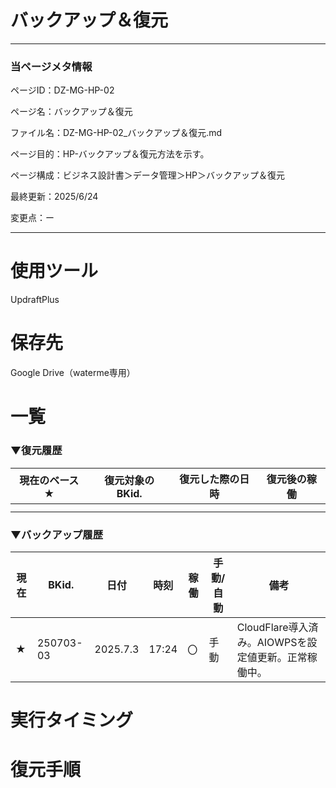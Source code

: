 # バックアップ＆復元

---

### 当ページメタ情報

ページID：DZ-MG-HP-02

ページ名：バックアップ＆復元

ファイル名：DZ-MG-HP-02_バックアップ＆復元.md

ページ目的：HP-バックアップ＆復元方法を示す。

ページ構成：ビジネス設計書＞データ管理＞HP＞バックアップ＆復元

最終更新：2025/6/24

変更点：ー

---

# 使用ツール

UpdraftPlus

# 保存先

Google Drive（waterme専用）

# 一覧

### ▼復元履歴

| **現在のベース★** | **復元対象のBKid.** | **復元した際の日時** | **復元後の稼働** |
| --- | --- | --- | --- |
|  |  |  |  |
|  |  |  |  |

### ▼バックアップ履歴

| **現在** | BKid. | **日付** | **時刻** | **稼働** | **手動/自動** | **備考** |
| --- | --- | --- | --- | --- | --- | --- |
| ★ | 250703-03 | 2025.7.3 | 17:24 | 〇 | 手動 | CloudFlare導入済み。AIOWPSを設定値更新。正常稼働中。 |

# 実行タイミング

# 復元手順